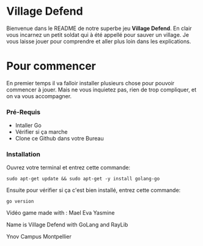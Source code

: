 # Village Defend 
Bienvenue dans le README de notre superbe jeu **Village Defend**. En clair vous incarnez un petit soldat qui à été appellé pour sauver un village. Je vous laisse jouer pour comprendre et aller plus loin dans les explications. 

# Pour commencer
En premier temps il va falloir installer plusieurs chose pour pouvoir commencer à jouer. Mais ne vous inquietez pas, rien de trop compliquer, et on va vous accompagner. 

### Pré-Requis
* Intaller Go
* Vérifier si ça marche
* Clone ce Github dans votre Bureau

### Installation
Ouvrez votre terminal et entrez cette commande:

`sudo apt-get update && sudo apt-get -y install golang-go`

Ensuite pour vérifier si ça c'est bien installé, entrez cette commande: 

`go version`



Vidéo game made with :
Mael
Eva
Yasmine

Name is Village Defend with GoLang and RayLib

Ynov Campus Montpellier
